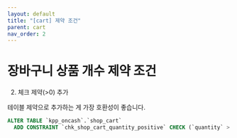 ```yaml
---
layout: default
title: "[cart] 제약 조건"
parent: cart
nav_order: 2
---
```


# 장바구니 상품 개수 제약 조건

2) 체크 제약(>0) 추가

테이블 제약으로 추가하는 게 가장 호환성이 좋습니다.
```sql
ALTER TABLE `kpp_oncash`.`shop_cart`
  ADD CONSTRAINT `chk_shop_cart_quantity_positive` CHECK (`quantity` > 0);
  ```